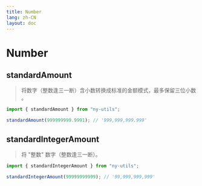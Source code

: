 ```yaml
---
title: Number
lang: zh-CN
layout: doc
---
```


# Number

## standardAmount

> 将数字（整数逢三一断）含小数转换成标准的金额模式，最多保留三位小数 。

```js
import { standardAmount } from "ny-utils";

standardAmount(999999999.9991); // '999,999,999.999'
```

## standardIntegerAmount

> 将 "整数" 数字（整数逢三一断）。

```js
import { standardIntegerAmount } from "ny-utils";

standardIntegerAmount(99999999999); // '99,999,999,999'
```
